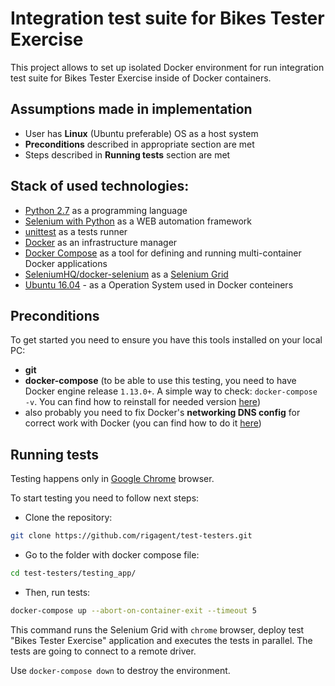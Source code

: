 # Integration test suite for Bikes Tester Exercise
This project allows to set up isolated Docker environment for run integration test suite for Bikes Tester Exercise inside of Docker containers.

## Assumptions made in implementation
- User has **Linux** (Ubuntu preferable) OS as a host system
- **Preconditions** described in appropriate section are met
- Steps described in **Running tests** section are met

## Stack of used technologies:
- [Python 2.7](https://www.python.org/download/releases/2.7/) as a programming language
- [Selenium with Python](http://selenium-python.readthedocs.io/) as a WEB automation framework
- [unittest](https://docs.python.org/2/library/unittest.html) as a tests runner
- [Docker](https://www.docker.com) as an infrastructure manager
- [Docker Compose](https://docs.docker.com/compose/) as a tool for defining and running multi-container Docker applications
- [SeleniumHQ/docker-selenium](https://github.com/SeleniumHQ/docker-selenium) as a [Selenium Grid](https://www.seleniumhq.org/docs/07_selenium_grid.jsp)
- [Ubuntu 16.04](https://hub.docker.com/_/ubuntu/) - as a Operation System used in Docker conteiners

## Preconditions
To get started you need to ensure you have this tools installed on your local PC:
- **git**
- **docker-compose** (to be able to use this testing, you need to have Docker engine release `1.13.0+`. A simple way to check: `docker-compose -v`. You can find how to reinstall for needed version [here](https://docs.docker.com/compose/install/))
- also probably you need to fix Docker's **networking DNS config** for correct work with Docker (you can find how to do it [here](https://development.robinwinslow.uk/2016/06/23/fix-docker-networking-dns/))

## Running tests
Testing happens only in [Google Chrome](https://www.google.com/chrome/) browser.

To start testing you need to follow next steps:

- Clone the repository:
```bash
git clone https://github.com/rigagent/test-testers.git
```
- Go to the folder with docker compose file:
```bash
cd test-testers/testing_app/
```
- Then, run tests:
```bash
docker-compose up --abort-on-container-exit --timeout 5
```
This command runs the Selenium Grid with `chrome` browser, deploy test "Bikes Tester Exercise" application and executes the tests in parallel. The tests are going to connect to a remote driver.

Use `docker-compose down` to destroy the environment.